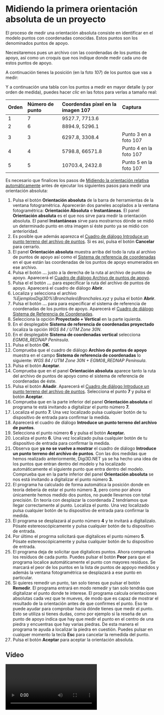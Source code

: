 # Midiendo la primera orientación absoluta de un proyecto

El proceso de medir una orientación absoluta consiste en identificar en el modelo puntos con coordenadas conocidas. Estos puntos son los denominados puntos de apoyo.

Necesitaremos pues un archivo con las coordenadas de los puntos de apoyo, así como un croquis que nos indique donde medir cada uno de estos puntos de apoyo.

A continuación tienes la posición \(en la foto _107_\) de los puntos que vas a medir:

Y a continuación una tabla con los puntos a medir en mayor detalle \(y por orden de medida\), puedes hacer _clic_ en las fotos para verlas a tamaño real:

| Orden | Número de punto | Coordendas píxel en la imagen 107 | Captura |
| :--- | :--- | :--- | :--- |
| 1 | 7 | 9527.7, 7713.6 |  |
| 2 | 6 | 8894.9, 5296.1 |  |
| 3 | 3 | 6297.8, 3308.4 | Punto 3 en a foto 107 |
| 4 | 4 | 5798.8, 66571.8 | Punto 4 en la foto 107 |
| 5 | 5 | 10703.4, 2432.8 | Punto 5 en la foto 107 |

Es necesario que finalices los pasos de [Midiendo la orientación relativa automáticamente](https://github.com/digi21/docs/tree/7fc627c885c16fb88afc7cc05a6df2a2f4a54563/digi3d-net/primeros-pasos/comenzando-a-utilizar-digi3d.net/comenzando-con-la-ventana-fotogrametrica/sensor-camara-conica/untitled-11/orientacion-absoluta/MidiendoLaOrientacionRelativaAutomaticamente.html) antes de ejecutar los siguientes pasos para medir una orientación absoluta:

1. Pulsa el botón **Orientación absoluta** de la barra de herramientas de la ventana fotogramétrica. Aparecerán dos paneles acoplados a la ventana fotogramétrica: **Orientación Absoluta** e **Instantáneas**. El panel **Orientación absoluta** es el que nos sirve para medir la orientación absoluta. El panel **Instantáneas** sirve para mostrarnos dónde se midió un determinado punto en otra imagen si éste punto ya se midió con anterioridad. 
2. Es posible que además aparezca el [Cuadro de diálogo Introduce un punto terreno del archivo de puntos](https://github.com/digi21/docs/tree/7fc627c885c16fb88afc7cc05a6df2a2f4a54563/digi3d-net/primeros-pasos/comenzando-a-utilizar-digi3d.net/comenzando-con-la-ventana-fotogrametrica/sensor-camara-conica/untitled-11/orientacion-absoluta/CuadroDeDialogoIntroduceUnPuntoTerrenoDelArchivoDePuntos.html). Si es así, pulsa el botón **Cancelar** para cerrarlo.
3. El panel **Orientación absoluta** muestra arriba del todo la ruta al archivo de puntos de apoyo así como el [Sistema de referencia de coordenadas](https://github.com/digi21/docs/tree/7fc627c885c16fb88afc7cc05a6df2a2f4a54563/digi3d-net/primeros-pasos/comenzando-a-utilizar-digi3d.net/comenzando-con-la-ventana-fotogrametrica/sensor-camara-conica/untitled-11/orientacion-absoluta/SistemasDeReferenciaDeCoordenadas.html) en el que están las coordenadas de los puntos de apoyo enumerados en ese archivo.
4. Pulsa el botón **...** justo a la derecha de la ruta al archivo de puntos de apoyo. Aparecerá el [Cuadro de diálogo Archivo de puntos de apoyo](https://github.com/digi21/docs/tree/7fc627c885c16fb88afc7cc05a6df2a2f4a54563/digi3d-net/primeros-pasos/comenzando-a-utilizar-digi3d.net/comenzando-con-la-ventana-fotogrametrica/sensor-camara-conica/untitled-11/orientacion-absoluta/CuadroDeDialogoArchivoDePuntosDeApoyo.html).
5. Pulsa el el botón **...** para especificar la ruta del archivo de puntos de apoyo. Aparecerá el cuadro de diálogo **Abrir**.
6. Localiza y selecciona el archivo _%EjemplosDigi3D%\Bronchales\Bronchales.xyz_ y pulsa el botón **Abrir**.
7. Pulsa el botón **...** para para especificar el sistema de referencia de coordenadas de los puntos de apoyo. Aparecerá el [Cuadro de diálogo Sistema de Referencia de Coordenadas](https://github.com/digi21/docs/tree/7fc627c885c16fb88afc7cc05a6df2a2f4a54563/digi3d-net/primeros-pasos/comenzando-a-utilizar-digi3d.net/comenzando-con-la-ventana-fotogrametrica/sensor-camara-conica/untitled-11/orientacion-absoluta/CuadroDeDialogoSistemaDeReferenciaDeCoordenadas.html).
8. Selecciona la opción **Proyectado + Vertical** en la parte iquierda.
9. En el desplegable **Sistema de referencia de coordenadas proyectado** localiza la opción _WGS 84 / UTM Zone 30N_.
10. En el desplegable **Sistema de coordenadas vertical** selecciona _EGM08\_REDNAP Península_.
11. Pulsa el botón **OK**.
12. Comprueba que el cuadro de diálogo **Archivo de puntos de apoyo** muestra en el campo **Sistema de referencia de coordenadas** lo siguiente: _WGS 84 / UTM Zone 30N + EGM08\_REDNAP Península_.
13. Pulsa el botón **Aceptar**.
14. Comprueba que en el panel **Orientación absoluta** aparece tanto la ruta del archivo de puntos de apoyo como el sistema de referencia de coordenadas de éste.
15. Pulsa el botón **Añadir**. Aparecerá el [Cuadro de diálogo Introduce un punto terreno del archivo de puntos](https://github.com/digi21/docs/tree/7fc627c885c16fb88afc7cc05a6df2a2f4a54563/digi3d-net/primeros-pasos/comenzando-a-utilizar-digi3d.net/comenzando-con-la-ventana-fotogrametrica/sensor-camara-conica/untitled-11/orientacion-absoluta/CuadroDeDialogoIntroduceUnPuntoTerrenoDelArchivoDePuntos.html). Selecciona el punto **7** y pulsa el botón **Aceptar**.
16. Comprueba que en la parte inferior del panel **Orientación absoluta** el programa te está invitando a digitalizar el punto número **7.**
17. Localiza el punto **7.** Una vez localizado pulsa cualquier botón de tu dispositivo de entrada para confirmar la medida.
18. Aparecerá el cuadro de diálogo **Introduce un punto terreno del archivo de puntos**.
19. Selecciona el punto número **6** y pulsa el botón **Aceptar.**
20. Localiza el punto **6**. Una vez localizado pulsa cualquier botón de tu dispositivo de entrada para confirmar la medida.
21. Observa que **ya no se vuelve a mostrar** el cuadro de diálogo **Introduce un punto terreno del archivo de puntos**. Con las dos medidas que hemos realizado anteriormente, Digi3D.NET ya se ha hecho una idea de los puntos que entran dentro del modelo y ha localizado automáticamente el siguiente punto que entra dentro del modelo. Comprueba que en la parte inferior del panel **Orientación absoluta** se nos está invitando a digitalizar el punto número **3.**
22. El programa ha calculado de forma automática la posición donde en teoría debería de estar el punto número **3**, pero como por ahora únicamente hemos medido dos puntos, no puede llevarnos con total precisión. En teoría con desplazar la coordenada Z tendríamos que llegar correctamente al punto. Localiza el punto. Una vez localizado pulsa cualquier botón de tu dispositivo de entrada para confirmar la medida.
23. El programa se desplazará al punto número **4** y te invitará a digitalizalo. Pósate estereoscópicamente y pulsa cualquier botón de tu dispositivo de entrada.
24. Por último el progrma solicitará que digitalices el punto número **5**. Pósate estereoscópicamente y pulsa cualquier botón de tu dispositivo de entrada.
25. El programa deja de solicitar que digitalices puntos. Ahora comprueba los resíduos de cada punto. Puedes pulsar el botón **Peor** para que el programa localice automáticamente el punto con mayores resíduos. Se marcará el peor de los puntos en la lista de puntos de appoyo medidos y además la ventana fotogramétrica se desplazará a ese punto en particular.
26. Si quieres remedir un punto, tan solo tienes que pulsar el botón **Remedir**. El programa entrará en modo remedir y tan solo tendrás que digitalizar el punto donde te interese. El programa calcula orientaciones absolutas cada vez que te mueves, de modo que es capaz de mostrar el resultado de la orientación antes de que confirmes el punto. Eso te puede ayudar para comprobar hacia dónde tienes que medir el punto. Esto se utiliza si tienes dudas, como por ejemplo si la reseña de un punto de apoyo indica que hay que medir el punto en el centro de una piedra y encuentras que hay varias piedras. De esta manera el programa te ayuda a localizar la piedra en cuestión. Puedes pulsar en cualquer momento la tecla **Esc** para cancelar la remedida del punto.
27. Pulsa el botón **Aceptar** para aceptar la orientación absoluta. 

## Vídeo

<video controls>
    <source src="https://digi21.blob.core.windows.net/videos-ayuda/Orientacion%20absoluta%20del%20primer%20modelo.mp4" type="video/mp4">
</video>

